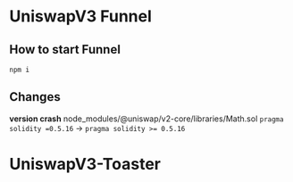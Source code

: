 # UniswapV3 Funnel

## How to start Funnel

`npm i`

## Changes

**version crash**
node_modules/@uniswap/v2-core/libraries/Math.sol
`pragma solidity =0.5.16` -> `pragma solidity >= 0.5.16`
# UniswapV3-Toaster
